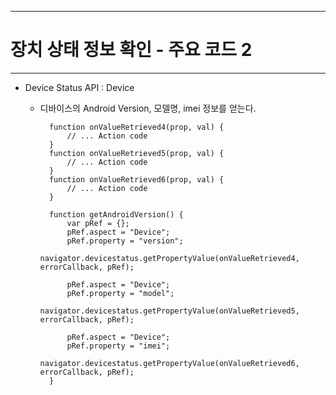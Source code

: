 <!--
{
	"title": "장치 상태 정보 확인 - 주요 코드 2",
	"group": 2,
	"order": 27
}
-->

-----------------------

# 장치 상태 정보 확인 - 주요 코드 2 #

-----------------------

- Device Status API : Device
	- 디바이스의 Android Version, 모델명, imei 정보를 얻는다.

			function onValueRetrieved4(prop, val) {
				// ... Action code
			}
			function onValueRetrieved5(prop, val) {
				// ... Action code
			}
			function onValueRetrieved6(prop, val) {
				// ... Action code
			}

			function getAndroidVersion() {
				var pRef = {};		
				pRef.aspect = "Device";
				pRef.property = "version";
				navigator.devicestatus.getPropertyValue(onValueRetrieved4, errorCallback, pRef);
		
				pRef.aspect = "Device";
				pRef.property = "model";
				navigator.devicestatus.getPropertyValue(onValueRetrieved5, errorCallback, pRef);
		
				pRef.aspect = "Device";
				pRef.property = "imei";
				navigator.devicestatus.getPropertyValue(onValueRetrieved6, errorCallback, pRef);
			}
